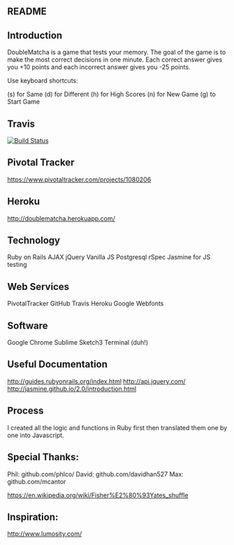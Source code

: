 ## README

## Introduction

DoubleMatcha is a game that tests your memory. The goal of the game is to make the most correct decisions in one minute. Each correct answer gives you +10 points and each incorrect answer gives you -25 points.

Use keyboard shortcuts:

(s) for Same
(d) for Different
(h) for High Scores
(n) for New Game
(g) to Start Game

## Travis

[![Build Status](https://travis-ci.org/CH-JesseMa/memory_app.svg?branch=master)](https://travis-ci.org/CH-JesseMa/memory_app)

## Pivotal Tracker

https://www.pivotaltracker.com/projects/1080206

## Heroku

http://doublematcha.herokuapp.com/

## Technology

Ruby on Rails
AJAX
jQuery
Vanilla JS
Postgresql
rSpec
Jasmine for JS testing

## Web Services

PivotalTracker
GitHub
Travis
Heroku
Google Webfonts

## Software

Google Chrome
Sublime
Sketch3
Terminal (duh!)

## Useful Documentation

http://guides.rubyonrails.org/index.html
http://api.jquery.com/
http://jasmine.github.io/2.0/introduction.html

## Process

I created all the logic and functions in Ruby first then translated them one by one into Javascript.

## Special Thanks:

Phil: github.com/phlco/
David: github.com/davidhan527
Max: github.com/mcantor

https://en.wikipedia.org/wiki/Fisher%E2%80%93Yates_shuffle

## Inspiration:

http://www.lumosity.com/
